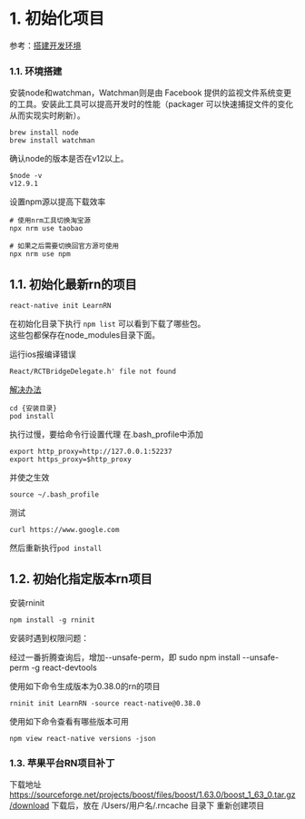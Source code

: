 # 1. 初始化项目
参考：[搭建开发环境](https://reactnative.cn/docs/environment-setup)
### 1.1. 环境搭建
安装node和watchman，Watchman则是由 Facebook 提供的监视文件系统变更的工具。安装此工具可以提高开发时的性能（packager 可以快速捕捉文件的变化从而实现实时刷新）。
```
brew install node
brew install watchman
```
确认node的版本是否在v12以上。
```
$node -v
v12.9.1
```
设置npm源以提高下载效率
```
# 使用nrm工具切换淘宝源
npx nrm use taobao

# 如果之后需要切换回官方源可使用
npx nrm use npm
```
## 1.1. 初始化最新rn的项目
```
react-native init LearnRN
```
在初始化目录下执行 ```npm list``` 可以看到下载了哪些包。  
这些包都保存在node_modules目录下面。  

运行ios报编译错误
```
React/RCTBridgeDelegate.h' file not found
```
[解决办法](https://stackoverflow.com/questions/56916798/react-rctbridgedelegate-h-file-not-found)
```
cd {安装目录}
pod install
```
执行过慢，要给命令行设置代理
在.bash_profile中添加
```
export http_proxy=http://127.0.0.1:52237
export https_proxy=$http_proxy
```
并使之生效
```
source ~/.bash_profile
```
测试
```
curl https://www.google.com
```
然后重新执行```pod install```


## 1.2. 初始化指定版本rn项目
安装rninit
```
npm install -g rninit
```
安装时遇到权限问题：

经过一番折腾查询后，增加--unsafe-perm，即
sudo npm install --unsafe-perm -g react-devtools

使用如下命令生成版本为0.38.0的rn的项目
```
rninit init LearnRN -source react-native@0.38.0
```
使用如下命令查看有哪些版本可用
```
npm view react-native versions -json
```

### 1.3. 苹果平台RN项目补丁
下载地址
https://sourceforge.net/projects/boost/files/boost/1.63.0/boost_1_63_0.tar.gz/download
下载后，放在
/Users/用户名/.rncache 目录下
重新创建项目
